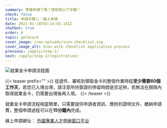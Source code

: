 ```yaml
---
summary: 準備申請了嗎？請依照以下步驟！
check: false
title: 申請步驟二：線上申請
date: 2021-01-18T03:14:03.141Z
chatbot: true
order: 0
topic: goldcard
cover_image: /cms-uploads/icon-checklist.svg
cover_image_alt: Icon with checklist application process
previous: /apply/step-1/
next: /apply/step-2/registration/
---
```

![就業金卡申請流程圖](/cms-uploads/application-process-chi.jpg)

{{< teaser prefix="" >}}
從遞件、審核到領取金卡的整個作業時程**至少需要60個工作天**，若您已入境台灣，請注意所持簽證的停留時間是否足夠，若無法在期限內取得就業金卡，仍需要出境後再入境。
{{< /teaser >}}

就業金卡申請流程相當簡單，只需要提供申請者資訊、應附的證明文件、繳納申請費，整個申請過程可以在**15分鐘內**完成。

線上申請網址： [外國專業人才申辦窗口平台 ](https://coa.immigration.gov.tw/coa-frontend/four-in-one/entry/golden-card)